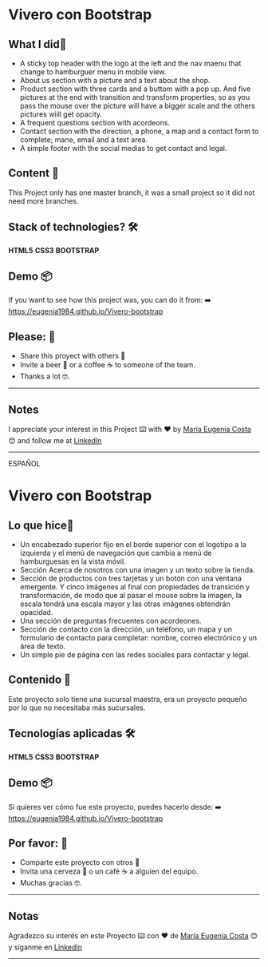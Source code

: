 # Vivero con Bootstrap

## What I did🚀

   * A sticky top header with the logo at the left and the nav maenu that change to hamburguer menu in mobile view.
   * About us section with a picture and a text about the shop.
   * Product section with three cards and a buttom with a pop up. And five pictures at the end with transition and transform properties, so as you pass the mouse over the picture will have a bigger scale and the others pictures wiill get opacity.
   * A frequent questions section with acordeons.
   * Contact section with the direction, a phone, a map and a contact form to complete; mane, email and a text area.
   * A simple footer with the social medias to get contact and legal.

## Content 🚀
This Project only has one master branch, it was a small project so it did not need more branches.

## Stack of technologies?  🛠️

**HTML5** **CSS3** **BOOTSTRAP**

## Demo 📦
If you want to see how this project was, you can do it from: :arrow_right:   https://eugenia1984.github.io/Vivero-bootstrap


## Please: 🎁

* Share this proyect with others 📢
* Invite a beer 🍺 or a coffee ☕  to someone of the team. 
* Thanks a lot 🤓.

---

## Notes

I appreciate your interest in this Project  ⌨️ with ❤️ by [María Eugenia Costa](https://github.com/eugenia1984) 😊 and follow me at [LinkedIn](http://www.linkedin.com/in/maríaeugeniacosta) 

---

ESPAÑOL

# Vivero con Bootstrap

## Lo que hice🚀

   * Un encabezado superior fijo en el borde superior con el logotipo a la izquierda y el menú de navegación que cambia a menú de hamburguesas en la vista móvil.
   * Sección Acerca de nosotros con una imagen y un texto sobre la tienda.
   * Sección de productos con tres tarjetas y un botón con una ventana emergente. Y cinco imágenes al final con propiedades de transición y transformación, de modo que al pasar el mouse sobre la imagen, la escala tendrá una escala mayor y las otras imágenes obtendrán opacidad.
   * Una sección de preguntas frecuentes con acordeones.
   * Sección de contacto con la dirección, un teléfono, un mapa y un formulario de contacto para completar: nombre, correo electrónico y un área de texto.
   * Un simple pie de página con las redes sociales para  contactar y legal.

## Contenido 🚀
Este proyecto solo tiene una sucursal maestra, era un proyecto pequeño por lo que no necesitaba más sucursales.

## Tecnologías aplicadas 🛠️

**HTML5** **CSS3** **BOOTSTRAP**

## Demo 📦
Si quieres ver cómo fue este proyecto, puedes hacerlo desde: :arrow_right: https://eugenia1984.github.io/Vivero-bootstrap


## Por favor: 🎁

* Comparte este proyecto con otros 📢
* Invita una cerveza 🍺 o un café ☕ a alguien del equipo.
* Muchas gracias 🤓.

---

## Notas

Agradezco su interés en este Proyecto ⌨️ con ❤️ de [María Eugenia Costa](https://github.com/eugenia1984) 😊 y síganme en [LinkedIn](http://www.linkedin.com/in/maríaeugeniacosta)

---
